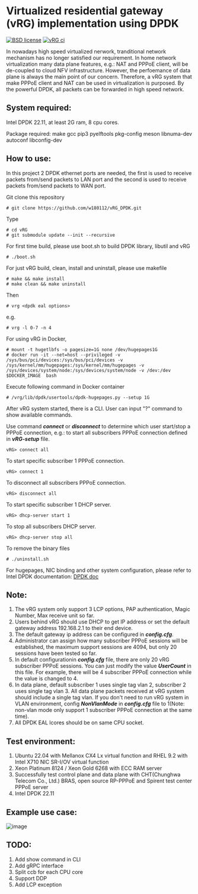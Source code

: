 # Virtualized residential gateway (vRG) implementation using DPDK

[![BSD license](https://img.shields.io/badge/License-BSD-blue.svg)](https://opensource.org/licenses/BSD-3-Clause)
[![vRG ci](https://github.com/w180112/vRG_DPDK/actions/workflows/ci.yml/badge.svg?branch=master)](https://github.com/w180112/vRG_DPDK/actions/workflows/ci.yml)

In nowadays high speed virtualized nerwork, tranditional network mechanism has no longer satisfied our requirement. In home network virtualization many data plane features, e.g.: NAT and PPPoE client, will be de-coupled to cloud NFV infrastructure. However, the perfoemance of data plane is always the main point of our concern. Therefore, a vRG system that make PPPoE client and NAT can be used in virtualization is purposed. By the powerful DPDK, all packets can be forwarded in high speed network.

## System required:

Intel DPDK 22.11, at least 2G ram, 8 cpu cores.

Package required: make gcc pip3 pyelftools pkg-config meson libnuma-dev autoconf libconfig-dev

## How to use:

In this project 2 DPDK ethernet ports are needed, the first is used to receive packets from/send packets to LAN port and the second is used to receive packets from/send packets to WAN port.

Git clone this repository

	# git clone https://github.com/w180112/vRG_DPDK.git

Type

	# cd vRG
	# git submodule update --init --recursive

For first time build, please use boot.sh to build DPDK library, libutil and vRG

	# ./boot.sh

For just vRG build, clean, install and uninstall, please use makefile

	# make && make install
	# make clean && make uninstall

Then

	# vrg <dpdk eal options>

e.g.

	# vrg -l 0-7 -n 4

For using vRG in Docker,

	# mount -t hugetlbfs -o pagesize=1G none /dev/hugepages1G
	# docker run -it --net=host --privileged -v /sys/bus/pci/devices:/sys/bus/pci/devices -v /sys/kernel/mm/hugepages:/sys/kernel/mm/hugepages -v /sys/devices/system/node:/sys/devices/system/node -v /dev:/dev $DOCKER_IMAGE  bash

Execute following command in Docker container

	# /vrg/lib/dpdk/usertools/dpdk-hugepages.py --setup 1G

After vRG system started, there is a CLI. User can input "?" command to show available commands.

Use command ***connect*** or ***disconnect*** to determine which user start/stop a PPPoE connection, e.g.: to start all subscribers PPPoE connection defined in ***vRG-setup*** file.

	vRG> connect all

To start specific subscriber 1 PPPoE connection.

	vRG> connect 1

To disconnect all subscribers PPPoE connection.

	vRG> disconnect all

To start specific subscriber 1 DHCP server.

	vRG> dhcp-server start 1

To stop all subscribers DHCP server.

	vRG> dhcp-server stop all

To remove the binary files

	# ./uninstall.sh

For hugepages, NIC binding and other system configuration, please refer to Intel DPDK documentation: [DPDK doc](http://doc.dpdk.org/guides/linux_gsg/)

## Note:

1. The vRG system only support 3 LCP options, PAP authentication, Magic Number, Max receive unit so far.
2. Users behind vRG should use DHCP to get IP address or set the default gateway address 192.168.2.1 to their end device.
3. The default gateway ip address can be configured in ***config.cfg***.
4. Administrator can assign how many subscriber PPPoE sessions will be established, the maximum support sessions are 4094, but only 20 sessions have been tested so far. 
5. In default configurationin ***config.cfg*** file, there are only 20 vRG subscriber PPPoE sessions. You can just modify the value ***UserCount*** in this file. For example, there will be 4 subscriber PPPoE connection while the value is changed to 4.
6. In data plane, default subscriber 1 uses single tag vlan 2, subscriber 2 uses single tag vlan 3. All data plane packets received at vRG system should include a single tag vlan. If you don't need to run vRG system in VLAN environment, config ***NonVlanMode*** in ***config.cfg*** file to 1(Note: non-vlan mode only support 1 subscriber PPPoE connection at the same time).
7. All DPDK EAL lcores should be on same CPU socket.

## Test environment:

1. Ubuntu 22.04 with Mellanox CX4 Lx virtual function and RHEL 9.2 with Intel X710 NIC SR-I/OV virtual function
2. Xeon Platinum 8124 / Xeon Gold 6268 with ECC RAM server
3. Successfully test control plane and data plane with CHT(Chunghwa Telecom Co., Ltd.) BRAS, open source RP-PPPoE and Spirent test center PPPoE server
4. Intel DPDK 22.11

## Example use case:

![image](https://github.com/w180112/vRG/blob/master/topo.png)

## TODO:

1. Add show command in CLI
2. Add gRPC interface
3. Split ccb for each CPU core
4. Support DDP
5. Add LCP exception
